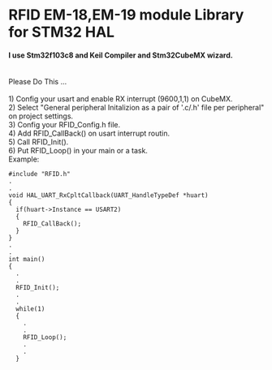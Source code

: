 # RFID EM-18,EM-19 module Library for STM32 HAL
#### I use Stm32f103c8 and Keil Compiler and Stm32CubeMX wizard.
 <br />
Please Do This ...
<br />
<br />
1) Config your usart and enable RX interrupt (9600,1,1) on CubeMX.
<br />
2) Select "General peripheral Initalizion as a pair of '.c/.h' file per peripheral" on project settings.
<br />
3) Config your RFID_Config.h file.
<br />
4) Add RFID_CallBack() on usart interrupt routin. 
<br />
5) Call  RFID_Init().
<br />
6) Put RFID_Loop() in your main or a task.
<br />
Example:

```
#include "RFID.h"
.
.
void HAL_UART_RxCpltCallback(UART_HandleTypeDef *huart)
{
  if(huart->Instance == USART2)
  {
    RFID_CallBack();    
  }  
}
.
.
int main()
{
  .
  .
  RFID_Init();
  .
  .
  while(1)
  {
    .
    .
    RFID_Loop();
    .
    . 
  }

```
